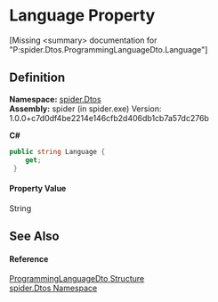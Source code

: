 # Language Property


\[Missing &lt;summary&gt; documentation for "P:spider.Dtos.ProgrammingLanguageDto.Language"\]



## Definition
**Namespace:** <a href="19de7109-d83e-67fe-ebfb-758ac19743f4">spider.Dtos</a>  
**Assembly:** spider (in spider.exe) Version: 1.0.0+c7d0df4be2214e146cfb2d406db1cb7a57dc276b

**C#**
``` C#
public string Language {
	get;
 }
```



#### Property Value
String

## See Also


#### Reference
<a href="b33e2502-928c-ce84-7fd4-d1f443714227">ProgrammingLanguageDto Structure</a>  
<a href="19de7109-d83e-67fe-ebfb-758ac19743f4">spider.Dtos Namespace</a>  
